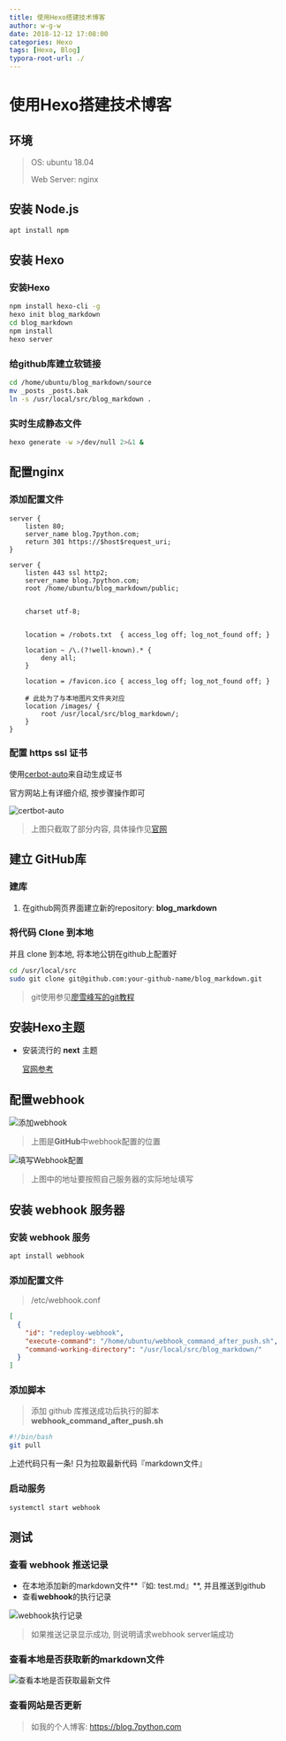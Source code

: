 ```yaml
---
title: 使用Hexo搭建技术博客
author: w-g-w
date: 2018-12-12 17:08:00
categories: Hexo
tags: [Hexo, Blog]
typora-root-url: ./
---
```




# 使用Hexo搭建技术博客

## 环境

>OS: ubuntu 18.04
>
>Web Server: nginx





## 安装 Node.js

```bash
apt install npm
```



## 安装 Hexo

### 安装Hexo

```bash
npm install hexo-cli -g
hexo init blog_markdown
cd blog_markdown
npm install
hexo server
```

### 给github库建立软链接

```bash
cd /home/ubuntu/blog_markdown/source
mv _posts _posts.bak
ln -s /usr/local/src/blog_markdown .
```



### 实时生成静态文件

```bash
hexo generate -w >/dev/null 2>&1 &
```



## 配置nginx

### 添加配置文件

```nginx
server {
    listen 80;
    server_name blog.7python.com;
    return 301 https://$host$request_uri; 
}

server {
    listen 443 ssl http2;
    server_name blog.7python.com;
    root /home/ubuntu/blog_markdown/public;


    charset utf-8;


    location = /robots.txt  { access_log off; log_not_found off; }

    location ~ /\.(?!well-known).* {
        deny all;
    }

    location = /favicon.ico { access_log off; log_not_found off; }

    # 此处为了与本地图片文件夹对应
    location /images/ {
        root /usr/local/src/blog_markdown/;
    }
}

```

### 配置 https ssl 证书

使用[cerbot-auto](https://certbot.eff.org/)来自动生成证书

官方网站上有详细介绍, 按步骤操作即可

![certbot-auto](/images/certbot-auto.png)

> 上图只截取了部分内容, 具体操作见[官网](https://certbot.eff.org/lets-encrypt/ubuntubionic-nginx)

## 建立 GitHub库

### 建库

1. 在github网页界面建立新的repository: **blog_markdown**

### 将代码 Clone 到本地

并且 clone 到本地, 将本地公钥在github上配置好

```bash
cd /usr/local/src
sudo git clone git@github.com:your-github-name/blog_markdown.git
```



>  git使用参见[廖雪峰写的git教程](https://www.liaoxuefeng.com/wiki/0013739516305929606dd18361248578c67b8067c8c017b000)

## 安装Hexo主题

- 安装流行的 **next** 主题

  [官网参考](http://theme-next.iissnan.com/getting-started.html)



## 配置webhook

![添加webhook](/images/配置github的webhook.png)

> 上图是**GitHub**中webhook配置的位置

![填写Webhook配置](/images/webhook配置填写.png)

> 上图中的地址要按照自己服务器的实际地址填写



## 安装 webhook 服务器

### 安装 webhook 服务

```bash
apt install webhook
```

### 添加配置文件

> /etc/webhook.conf

```json
[
  {
    "id": "redeploy-webhook",
    "execute-command": "/home/ubuntu/webhook_command_after_push.sh",
    "command-working-directory": "/usr/local/src/blog_markdown/"
  }
]
```

### 添加脚本

> 添加 github 库推送成功后执行的脚本 **webhook_command_after_push.sh**

```bash
#!/bin/bash
git pull
```

上述代码只有一条! 只为拉取最新代码『markdown文件』

### 启动服务

```bash
systemctl start webhook
```

## 测试

### 查看 webhook 推送记录

- 在本地添加新的markdown文件**『如: test.md』**, 并且推送到github
- 查看**webhook**的执行记录

![webhook执行记录](/images/webhook执行记录.png)

> 如果推送记录显示成功, 则说明请求webhook server端成功



### 查看本地是否获取新的markdown文件

![查看本地是否获取最新文件](/images/查看本地是否获取最新文件.png)

### 查看网站是否更新

> 如我的个人博客: https://blog.7python.com